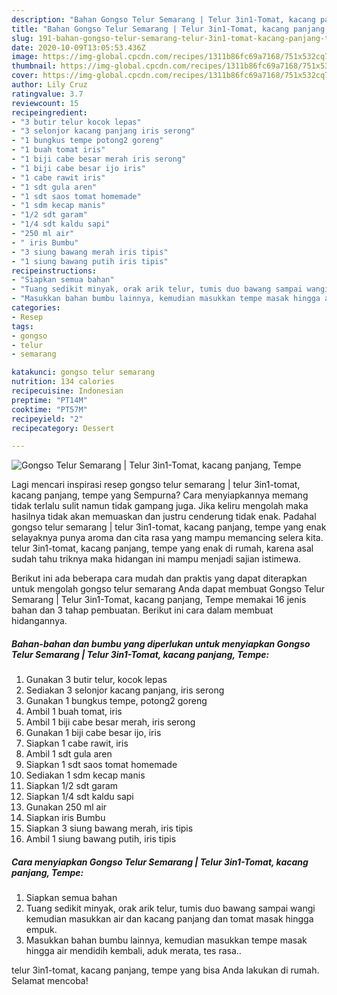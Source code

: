 ```yaml
---
description: "Bahan Gongso Telur Semarang | Telur 3in1-Tomat, kacang panjang, Tempe | Langkah Membuat Gongso Telur Semarang | Telur 3in1-Tomat, kacang panjang, Tempe Yang Sempurna"
title: "Bahan Gongso Telur Semarang | Telur 3in1-Tomat, kacang panjang, Tempe | Langkah Membuat Gongso Telur Semarang | Telur 3in1-Tomat, kacang panjang, Tempe Yang Sempurna"
slug: 191-bahan-gongso-telur-semarang-telur-3in1-tomat-kacang-panjang-tempe-langkah-membuat-gongso-telur-semarang-telur-3in1-tomat-kacang-panjang-tempe-yang-sempurna
date: 2020-10-09T13:05:53.436Z
image: https://img-global.cpcdn.com/recipes/1311b86fc69a7168/751x532cq70/gongso-telur-semarang-telur-3in1-tomat-kacang-panjang-tempe-foto-resep-utama.jpg
thumbnail: https://img-global.cpcdn.com/recipes/1311b86fc69a7168/751x532cq70/gongso-telur-semarang-telur-3in1-tomat-kacang-panjang-tempe-foto-resep-utama.jpg
cover: https://img-global.cpcdn.com/recipes/1311b86fc69a7168/751x532cq70/gongso-telur-semarang-telur-3in1-tomat-kacang-panjang-tempe-foto-resep-utama.jpg
author: Lily Cruz
ratingvalue: 3.7
reviewcount: 15
recipeingredient:
- "3 butir telur kocok lepas"
- "3 selonjor kacang panjang iris serong"
- "1 bungkus tempe potong2 goreng"
- "1 buah tomat iris"
- "1 biji cabe besar merah iris serong"
- "1 biji cabe besar ijo iris"
- "1 cabe rawit iris"
- "1 sdt gula aren"
- "1 sdt saos tomat homemade"
- "1 sdm kecap manis"
- "1/2 sdt garam"
- "1/4 sdt kaldu sapi"
- "250 ml air"
- " iris Bumbu"
- "3 siung bawang merah iris tipis"
- "1 siung bawang putih iris tipis"
recipeinstructions:
- "Siapkan semua bahan"
- "Tuang sedikit minyak, orak arik telur, tumis duo bawang sampai wangi kemudian masukkan air dan kacang panjang dan tomat masak hingga empuk."
- "Masukkan bahan bumbu lainnya, kemudian masukkan tempe masak hingga air mendidih kembali, aduk merata, tes rasa.."
categories:
- Resep
tags:
- gongso
- telur
- semarang

katakunci: gongso telur semarang 
nutrition: 134 calories
recipecuisine: Indonesian
preptime: "PT14M"
cooktime: "PT57M"
recipeyield: "2"
recipecategory: Dessert

---
```



![Gongso Telur Semarang | Telur 3in1-Tomat, kacang panjang, Tempe](https://img-global.cpcdn.com/recipes/1311b86fc69a7168/751x532cq70/gongso-telur-semarang-telur-3in1-tomat-kacang-panjang-tempe-foto-resep-utama.jpg)

Lagi mencari inspirasi resep gongso telur semarang | telur 3in1-tomat, kacang panjang, tempe yang Sempurna? Cara menyiapkannya memang tidak terlalu sulit namun tidak gampang juga. Jika keliru mengolah maka hasilnya tidak akan memuaskan dan justru cenderung tidak enak. Padahal gongso telur semarang | telur 3in1-tomat, kacang panjang, tempe yang enak selayaknya punya aroma dan cita rasa yang mampu memancing selera kita.
 telur 3in1-tomat, kacang panjang, tempe yang enak di rumah, karena asal sudah tahu triknya maka hidangan ini mampu menjadi sajian istimewa.




Berikut ini ada beberapa cara mudah dan praktis yang dapat diterapkan untuk mengolah gongso telur semarang  Anda dapat membuat Gongso Telur Semarang | Telur 3in1-Tomat, kacang panjang, Tempe memakai 16 jenis bahan dan 3 tahap pembuatan. Berikut ini cara dalam membuat hidangannya.

<!--inarticleads1-->

##### Bahan-bahan dan bumbu yang diperlukan untuk menyiapkan Gongso Telur Semarang | Telur 3in1-Tomat, kacang panjang, Tempe:

1. Gunakan 3 butir telur, kocok lepas
1. Sediakan 3 selonjor kacang panjang, iris serong
1. Gunakan 1 bungkus tempe, potong2 goreng
1. Ambil 1 buah tomat, iris
1. Ambil 1 biji cabe besar merah, iris serong
1. Gunakan 1 biji cabe besar ijo, iris
1. Siapkan 1 cabe rawit, iris
1. Ambil 1 sdt gula aren
1. Siapkan 1 sdt saos tomat homemade
1. Sediakan 1 sdm kecap manis
1. Siapkan 1/2 sdt garam
1. Siapkan 1/4 sdt kaldu sapi
1. Gunakan 250 ml air
1. Siapkan  iris Bumbu
1. Siapkan 3 siung bawang merah, iris tipis
1. Ambil 1 siung bawang putih, iris tipis




<!--inarticleads2-->

##### Cara menyiapkan Gongso Telur Semarang | Telur 3in1-Tomat, kacang panjang, Tempe:

1. Siapkan semua bahan
1. Tuang sedikit minyak, orak arik telur, tumis duo bawang sampai wangi kemudian masukkan air dan kacang panjang dan tomat masak hingga empuk.
1. Masukkan bahan bumbu lainnya, kemudian masukkan tempe masak hingga air mendidih kembali, aduk merata, tes rasa..




 telur 3in1-tomat, kacang panjang, tempe yang bisa Anda lakukan di rumah. Selamat mencoba!
